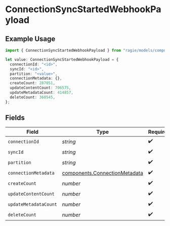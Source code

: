 # ConnectionSyncStartedWebhookPayload

## Example Usage

```typescript
import { ConnectionSyncStartedWebhookPayload } from "ragie/models/components";

let value: ConnectionSyncStartedWebhookPayload = {
  connectionId: "<id>",
  syncId: "<id>",
  partition: "<value>",
  connectionMetadata: {},
  createCount: 287051,
  updateContentCount: 706575,
  updateMetadataCount: 414857,
  deleteCount: 360545,
};
```

## Fields

| Field                                                                          | Type                                                                           | Required                                                                       | Description                                                                    |
| ------------------------------------------------------------------------------ | ------------------------------------------------------------------------------ | ------------------------------------------------------------------------------ | ------------------------------------------------------------------------------ |
| `connectionId`                                                                 | *string*                                                                       | :heavy_check_mark:                                                             | N/A                                                                            |
| `syncId`                                                                       | *string*                                                                       | :heavy_check_mark:                                                             | N/A                                                                            |
| `partition`                                                                    | *string*                                                                       | :heavy_check_mark:                                                             | N/A                                                                            |
| `connectionMetadata`                                                           | [components.ConnectionMetadata](../../models/components/connectionmetadata.md) | :heavy_check_mark:                                                             | N/A                                                                            |
| `createCount`                                                                  | *number*                                                                       | :heavy_check_mark:                                                             | N/A                                                                            |
| `updateContentCount`                                                           | *number*                                                                       | :heavy_check_mark:                                                             | N/A                                                                            |
| `updateMetadataCount`                                                          | *number*                                                                       | :heavy_check_mark:                                                             | N/A                                                                            |
| `deleteCount`                                                                  | *number*                                                                       | :heavy_check_mark:                                                             | N/A                                                                            |